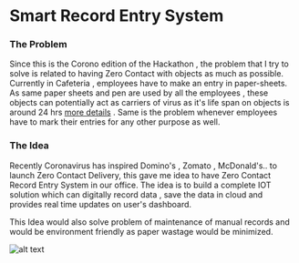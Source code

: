 # Smart Record Entry System
### The Problem
Since this is the Corono edition of the Hackathon , the problem that I try to solve  is related to having Zero Contact with objects as much as possible. Currently in Cafeteria , employees have to make an entry in paper-sheets. As same paper sheets  and pen are used by all the employees , these objects can potentially act as carriers of virus as it's life span  on objects is around 24 hrs [more details](https://www.mcgill.ca/oss/article/covid-19-health/how-long-does-covid-virus-live-surfaces) . Same is the problem whenever employees have to mark their entries for any other purpose as well. 

### The Idea
Recently Coronavirus has inspired Domino's , Zomato , McDonald's.. to launch Zero Contact Delivery, this gave me idea to have Zero Contact Record Entry System in our office. The idea is to  build a complete  IOT solution which can   digitally record data , save the data in cloud and provides real time updates on user's dashboard.

This Idea would also solve problem of maintenance of manual records and would be environment friendly as paper wastage would be minimized.

![alt text](https://i.ibb.co/JBnw9SG/project-cover-final.jpg "Image")

